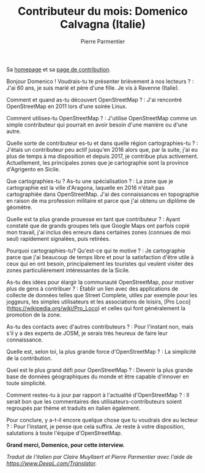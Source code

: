﻿---
title: "Contributeur du mois: Domenico Calvagna (Italie)"
categories: ["motm"]
author: Pierre Parmentier
---

Sa [homepage](https://www.openstreetmap.org/user/domikdomik) et sa [page de contribution](https://hdyc.neis-one.org/?domikdomik).

Bonjour Domenico ! Voudrais-tu te présenter brièvement à nos lecteurs ?
: J'ai 60 ans, je suis marié et père d'une fille. Je vis à Ravenne (Italie).

<!--more-->

Comment et quand as-tu découvert OpenStreetMap ?
: J'ai rencontré OpenStreetMap en 2011 lors d'une soirée Linux.

Comment utilises-tu OpenStreetMap ?
: J'utilise OpenStreetMap comme un simple contributeur qui pourrait en avoir besoin d'une manière ou d'une autre.

Quelle sorte de contributeur es-tu et dans quelle région cartographies-tu ?
: J'étais un contributeur peu actif jusqu'en 2016 alors que, par la suite, j'ai eu plus de temps à ma disposition et depuis 2017, je contribue plus activement. Actuellement, les principales zones que je cartographie sont la province d'Agrigento en Sicile.

Que cartographies-tu ? As-tu une spécialisation ?
: La zone que je cartographie est la ville d'Aragona, laquelle en 2016 n'était pas cartographiée dans OpenStreetMap. J'ai des connaissances en topographie en raison de ma profession militaire et parce que j'ai obtenu un diplôme de géomètre.

Quelle est ta plus grande prouesse en tant que contributeur ?
: Ayant constaté que de grands groupes tels que Google Maps ont parfois copié mon travail, j'ai inclus des erreurs dans certaines zones (connues de moi seul) rapidement signalées, puis retirées.

Pourquoi cartographies-tu? Qu'est-ce qui te motive ?
: Je cartographie parce que j'ai beaucoup de temps libre et pour la satisfaction d'être utile à ceux qui en ont besoin, principalement les touristes qui veulent visiter des zones particulièrement intéressantes de la Sicile.

As-tu des idées pour élargir la communauté OpenStreetMap, pour motiver plus de gens à contribuer ?
: Établir un lien avec des applications de collecte de données telles que Street Complete, utiles par exemple pour les joggeurs, les simples utilisateurs et les associations de loisirs, [Pro Loco] (<https://wikipedia.org/wiki/Pro_Loco>) et celles qui font généralement la promotion de la zone.

As-tu des contacts avec d'autres contributeurs ?
: Pour l'instant non, mais s'il y a des experts de JOSM, je serais très heureux de faire leur connaissance.

Quelle est, selon toi, la plus grande force d'OpenStreetMap ?
: La simplicité de la contribution.

Quel est le plus grand défi pour OpenStreetMap ?
: Devenir la plus grande base de données géographiques du monde et être capable d'innover en toute simplicité.

Comment restes-tu à jour par rapport à l'actualité d'OpenStreetMap ?
: Il serait bon que les commentaires des utilisateurs-contributeurs soient regroupés par thème et traduits en italien également.

Pour conclure, y a-t-il encore quelque chose que tu voudrais dire au lecteur ?
: Pour l'instant, je pense que cela suffira. Je reste à votre disposition, salutations à toute l'équipe d'OpenStreetMap.

**Grand merci, Domenico, pour cette interview.**

*Traduit de l'italien par Claire Muyllaert et Pierre Parmentier avec l'aide de <https://www.DeepL.com/Translator>.*
